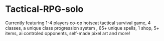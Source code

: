 # Tactical-RPG-solo

Currently featuring 1-4 players co-op hotseat tactical survival game, 4 classes, a unique class progression system , 65+ unique spells, 1 shop, 5+ items, ai controled opponents, self-made pixel art and more!
